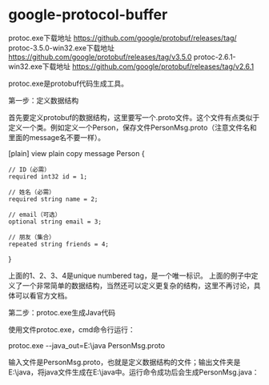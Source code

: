 # google-protocol-buffer

protoc.exe下载地址
https://github.com/google/protobuf/releases/tag/
protoc-3.5.0-win32.exe下载地址
https://github.com/google/protobuf/releases/tag/v3.5.0
protoc-2.6.1-win32.exe下载地址
https://github.com/google/protobuf/releases/tag/v2.6.1


protoc.exe是protobuf代码生成工具。

第一步：定义数据结构

首先要定义protobuf的数据结构，这里要写一个.proto文件。这个文件有点类似于定义一个类。例如定义一个Person，保存文件PersonMsg.proto（注意文件名和里面的message名不要一样）。

[plain] view plain copy
message Person {

    // ID（必需）
    required int32 id = 1;

    // 姓名（必需）
    required string name = 2;

    // email（可选）
    optional string email = 3;

    // 朋友（集合）
    repeated string friends = 4;
}

上面的1、2、3、4是unique numbered tag，是一个唯一标识。
上面的例子中定义了一个非常简单的数据结构，当然还可以定义更复杂的结构，这里不再讨论，具体可以看官方文档。

第二步：protoc.exe生成Java代码

使用文件protoc.exe，cmd命令行运行：

protoc.exe --java_out=E:\java PersonMsg.proto

输入文件是PersonMsg.proto，也就是定义数据结构的文件；输出文件夹是E:\java，将java文件生成在E:\java中。运行命令成功后会生成PersonMsg.java：